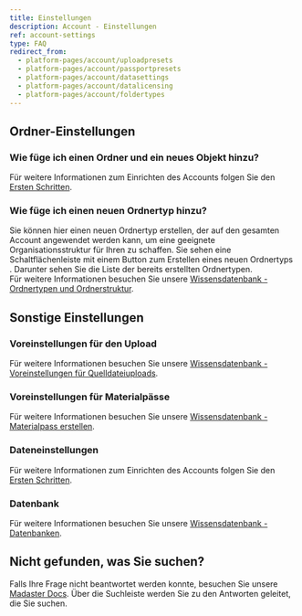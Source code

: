 ```yaml
---
title: Einstellungen
description: Account - Einstellungen
ref: account-settings
type: FAQ
redirect_from:
  - platform-pages/account/uploadpresets
  - platform-pages/account/passportpresets
  - platform-pages/account/datasettings
  - platform-pages/account/datalicensing
  - platform-pages/account/foldertypes
---
```


## Ordner-Einstellungen

### Wie füge ich einen Ordner und ein neues Objekt hinzu?
Für weitere Informationen zum Einrichten des Accounts folgen Sie den <a href="https://docs-t.madaster.com/de/de/get-started/set-up-your-account#ordner-erstellen-und-organisieren" target="_blank">Ersten Schritten</a>.

### Wie füge ich einen neuen Ordnertyp hinzu?
Sie können hier einen neuen Ordnertyp erstellen, der auf den gesamten Account angewendet werden kann, um eine geeignete Organisationsstruktur für Ihren zu schaffen. Sie sehen eine Schaltflächenleiste mit einem Button zum Erstellen eines neuen Ordnertyps . Darunter sehen Sie die Liste der bereits erstellten Ordnertypen.
</br> Für weitere Informationen besuchen Sie unsere <a href="https://docs-t.madaster.com/de/de/knowledge-base/folder-types-and-folder-structure.html" target="_blank">Wissensdatenbank - Ordnertypen und Ordnerstruktur</a>.

## Sonstige Einstellungen


### Voreinstellungen für den Upload
Für weitere Informationen besuchen Sie unsere <a href="https://docs-t.madaster.com/de/de/knowledge-base/stay-organized#presets-for-source-file-uploads#voreinstellungen-f%C3%BCr-quelldateiuploads" target="_blank">Wissensdatenbank - Voreinstellungen für Quelldateiuploads</a>.

### Voreinstellungen für Materialpässe
Für weitere Informationen besuchen Sie unsere <a href="https://docs-t.madaster.com/de/de/get-started/create-material-passports" target="_blank">Wissensdatenbank - Materialpass erstellen</a>.

### Dateneinstellungen
Für weitere Informationen zum Einrichten des Accounts folgen Sie den <a href="https://docs-t.madaster.com/de/de/get-started/set-up-your-account#ordner-erstellen-und-organisieren" target="_blank">Ersten Schritten</a>.

### Datenbank
Für weitere Informationen besuchen Sie unsere <a href="https://docs-t.madaster.com/de/de/knowledge-base/databases" target="_blank">Wissensdatenbank - Datenbanken</a>.


## Nicht gefunden, was Sie suchen?
Falls Ihre Frage nicht beantwortet werden konnte, besuchen Sie unsere <a href="https://docs-t.madaster.com/de/de/" target="_blank">Madaster Docs</a>. Über die Suchleiste werden Sie zu den Antworten geleitet, die Sie suchen.  
